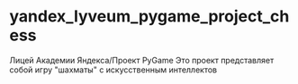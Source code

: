# yandex_lyveum_pygame_project_chess
Лицей Академии Яндекса/Проект PyGame
Это проект представляет собой игру "шахматы" с искусственным интеллектов
